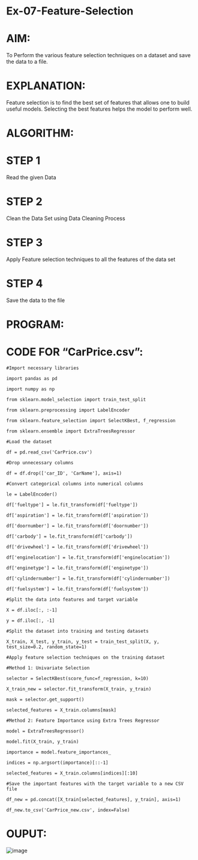 # Ex-07-Feature-Selection

# AIM:

To Perform the various feature selection techniques on a dataset and save the data to a file.

# EXPLANATION:

Feature selection is to find the best set of features that allows one to build useful models. Selecting the best features helps the model to perform well.

# ALGORITHM:

# STEP 1

Read the given Data

# STEP 2

Clean the Data Set using Data Cleaning Process

# STEP 3

Apply Feature selection techniques to all the features of the data set

# STEP 4

Save the data to the file

# PROGRAM:

# CODE FOR “CarPrice.csv”:

    #Import necessary libraries

    import pandas as pd

    import numpy as np

    from sklearn.model_selection import train_test_split

    from sklearn.preprocessing import LabelEncoder

    from sklearn.feature_selection import SelectKBest, f_regression

    from sklearn.ensemble import ExtraTreesRegressor

    #Load the dataset

    df = pd.read_csv('CarPrice.csv')

    #Drop unnecessary columns

    df = df.drop(['car_ID', 'CarName'], axis=1)

    #Convert categorical columns into numerical columns

    le = LabelEncoder()

    df['fueltype'] = le.fit_transform(df['fueltype'])

    df['aspiration'] = le.fit_transform(df['aspiration'])

    df['doornumber'] = le.fit_transform(df['doornumber'])

    df['carbody'] = le.fit_transform(df['carbody'])

    df['drivewheel'] = le.fit_transform(df['drivewheel'])

    df['enginelocation'] = le.fit_transform(df['enginelocation'])

    df['enginetype'] = le.fit_transform(df['enginetype'])

    df['cylindernumber'] = le.fit_transform(df['cylindernumber'])

    df['fuelsystem'] = le.fit_transform(df['fuelsystem'])

    #Split the data into features and target variable

    X = df.iloc[:, :-1]

    y = df.iloc[:, -1]

    #Split the dataset into training and testing datasets

    X_train, X_test, y_train, y_test = train_test_split(X, y, test_size=0.2, random_state=1)

    #Apply feature selection techniques on the training dataset

    #Method 1: Univariate Selection

    selector = SelectKBest(score_func=f_regression, k=10)

    X_train_new = selector.fit_transform(X_train, y_train)

    mask = selector.get_support()

    selected_features = X_train.columns[mask]

    #Method 2: Feature Importance using Extra Trees Regressor

    model = ExtraTreesRegressor()

    model.fit(X_train, y_train)

    importance = model.feature_importances_

    indices = np.argsort(importance)[::-1]

    selected_features = X_train.columns[indices][:10]

    #Save the important features with the target variable to a new CSV file

    df_new = pd.concat([X_train[selected_features], y_train], axis=1)

    df_new.to_csv('CarPrice_new.csv', index=False)

# OUPUT:
 
 ![image](https://user-images.githubusercontent.com/91734840/234252082-749aa0d6-72c0-4e04-894a-178911ccae2f.png)

